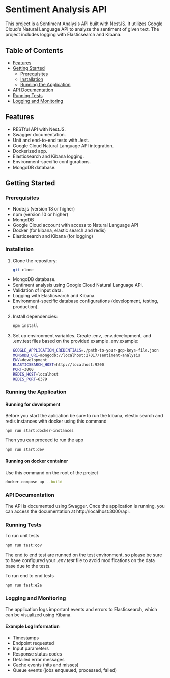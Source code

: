 # Sentiment Analysis API

This project is a Sentiment Analysis API built with NestJS. It utilizes Google Cloud's Natural Language API to analyze the sentiment of given text. The project includes logging with Elasticsearch and Kibana.

## Table of Contents

- [Features](#features)
- [Getting Started](#getting-started)
  - [Prerequisites](#prerequisites)
  - [Installation](#installation)
  - [Running the Application](#running-the-application)
- [API Documentation](#api-documentation)
- [Running Tests](#running-tests)
- [Logging and Monitoring](#logging-and-monitoring)

## Features

- RESTful API with NestJS.
- Swagger documentation.
- Unit and end-to-end tests with Jest.
- Google Cloud Natural Language API integration.
- Dockerized app.
- Elasticsearch and Kibana logging.
- Environment-specific configurations.
- MongoDB database.

## Getting Started

### Prerequisites

- Node.js (version 18 or higher)
- npm (version 10 or higher)
- MongoDB
- Google Cloud account with access to Natural Language API
- Docker (for kibana, elastic search and redis)
- Elasticsearch and Kibana (for logging)

### Installation

1. Clone the repository:

   ```bash
   git clone
   ```

- MongoDB database.
- Sentiment analysis using Google Cloud Natural Language API.
- Validation of input data.
- Logging with Elasticsearch and Kibana.
- Environment-specific database configurations (development, testing, production).

2. Install dependencies:

   ```bash
   npm install
   ```

3. Set up environment variables. Create .env, .env.development, and .env.test files based on the provided example .env.example:

   ```bash
   GOOGLE_APPLICATION_CREDENTIALS=./path-to-your-gcp-keys-file.json
   MONGODB_URI=mongodb://localhost:27017/sentiment-analysis
   ENV=development
   ELASTICSEARCH_HOST=http://localhost:9200
   PORT=3000
   REDIS_HOST=localhost
   REDIS_PORT=6379
   ```

### Running the Application

#### Running for development

Before you start the aplication be sure to run the kibana, elestic search and redis instances with docker using this command

```bash
npm run start:docker-instances
```

Then you can proceed to run the app

```bash
npm run start:dev
```

#### Running on docker container

Use this command on the root of the project

```bash
docker-compose up --build
```

### API Documentation

The API is documented using Swagger. Once the application is running, you can access the documentation at http://localhost:3000/api.

### Running Tests

To run unit tests

```bash
npm run test:cov
```

The end to end test are nunned on the test environment, so please be sure to have configured your _.env.test_ file to avoid modifications on the data base due to the tests.

To run end to end tests

```bash
npm run test:e2e
```

### Logging and Monitoring

The application logs important events and errors to Elasticsearch, which can be visualized using Kibana.

#### Example Log Information

- Timestamps
- Endpoint requested
- Input parameters
- Response status codes
- Detailed error messages
- Cache events (hits and misses)
- Queue events (jobs enqueued, processed, failed)
